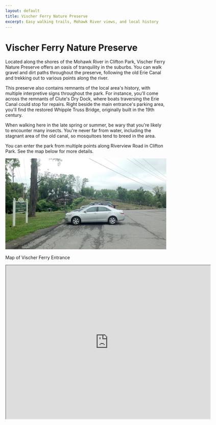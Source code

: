 ```yaml
---
layout: default
title: Vischer Ferry Nature Preserve
excerpt: Easy walking trails, Mohawk River views, and local history
---
```


<h1>Vischer Ferry Nature Preserve</h1>

<p>Located along the shores of the Mohawk River in Clifton Park, Vischer Ferry Nature Preserve offers an oasis of tranquility in the suburbs. You can walk gravel and dirt paths throughout the preserve, following the old Erie Canal and trekking out to various points along the river.</p>

<p>This preserve also contains remnants of the local area's history, with multiple interpretive signs throughout the park. For instance, you'll come across the remnants of Clute's Dry Dock, where boats traversing the Erie Canal could stop for repairs. Right beside the main entrance's parking area, you'll find the restored Whipple Truss Bridge, originally built in the 19th century.</p>

<p>When walking here in the late spring or summer, be wary that you're likely to encounter many insects. You're never far from water, including the stagnant area of the old canal, so mosquitoes tend to breed in the area.</p>

<p>You can enter the park from multiple points along Riverview Road in Clifton Park. See the map below for more details.</p>

<img src="/img/vischer_ferry.jpg" alt="Vischer Ferry Preserve">

<p>Map of Vischer Ferry Entrance</p>

<div class="google-maps"><iframe src="https://www.google.com/maps/d/embed?mid=1T2fMXsRaQ2paDLZYrJjmpt6FmGo" width="640" height="480"></iframe></div>

